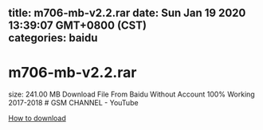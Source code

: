 
title: m706-mb-v2.2.rar
date: Sun Jan 19 2020 13:39:07 GMT+0800 (CST)    
categories: baidu
---

# m706-mb-v2.2.rar
size: 241.00 MB
 Download File From Baidu Without Account 100% Working 2017-2018 # GSM CHANNEL - YouTube
 

[How to download](https://bpcam.bemobtrk.com/go/2ceec3aa-1ca2-46d6-b9ff-aaa5c184517c?jno=3915)